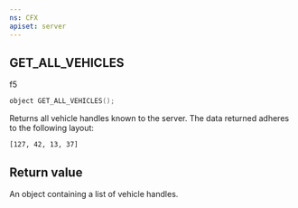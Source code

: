 ```yaml
---
ns: CFX
apiset: server
---
```

## GET_ALL_VEHICLES
f5
```c
object GET_ALL_VEHICLES();
```

Returns all vehicle handles known to the server.
The data returned adheres to the following layout:
```
[127, 42, 13, 37]
```

## Return value
An object containing a list of vehicle handles.
